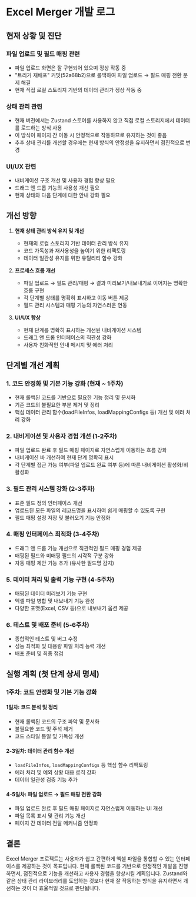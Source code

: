 # Excel Merger 개발 로그

## 현재 상황 및 진단

### 파일 업로드 및 필드 매핑 관련

- 파일 업로드 화면은 잘 구현되어 있으며 정상 작동 중
- "트리거 재배포" 커밋(52a68b2)으로 롤백하여 파일 업로드 → 필드 매핑 전환 문제 해결
- 현재 직접 로컬 스토리지 기반의 데이터 관리가 정상 작동 중

### 상태 관리 관련

- 현재 버전에서는 Zustand 스토어를 사용하지 않고 직접 로컬 스토리지에서 데이터를 로드하는 방식 사용
- 이 방식이 페이지 간 이동 시 안정적으로 작동하므로 유지하는 것이 좋음
- 추후 상태 관리를 개선할 경우에는 현재 방식의 안정성을 유지하면서 점진적으로 변경

### UI/UX 관련

- 내비게이션 구조 개선 및 사용자 경험 향상 필요
- 드래그 앤 드롭 기능의 사용성 개선 필요
- 현재 상태와 다음 단계에 대한 안내 강화 필요

## 개선 방향

1. **현재 상태 관리 방식 유지 및 개선**

   - 현재의 로컬 스토리지 기반 데이터 관리 방식 유지
   - 코드 가독성과 재사용성을 높이기 위한 리팩토링
   - 데이터 일관성 유지를 위한 유틸리티 함수 강화

2. **프로세스 흐름 개선**

   - 파일 업로드 → 필드 관리/매핑 → 결과 미리보기/내보내기로 이어지는 명확한 흐름 구현
   - 각 단계별 상태를 명확히 표시하고 이동 버튼 제공
   - 필드 관리 시스템과 매핑 기능의 자연스러운 연동

3. **UI/UX 향상**
   - 현재 단계를 명확히 표시하는 개선된 내비게이션 시스템
   - 드래그 앤 드롭 인터페이스의 직관성 강화
   - 사용자 친화적인 안내 메시지 및 에러 처리

## 단계별 개선 계획

### 1. 코드 안정화 및 기본 기능 강화 (현재 ~ 1주차)

- 현재 롤백된 코드를 기반으로 필요한 기능 정리 및 문서화
- 기존 코드의 불필요한 부분 제거 및 정리
- 핵심 데이터 관리 함수(loadFileInfos, loadMappingConfigs 등) 개선 및 에러 처리 강화

### 2. 내비게이션 및 사용자 경험 개선 (1-2주차)

- 파일 업로드 완료 후 필드 매핑 페이지로 자연스럽게 이동하는 흐름 강화
- 내비게이션 바 개선하여 현재 단계 명확히 표시
- 각 단계별 접근 가능 여부(파일 업로드 완료 여부 등)에 따른 내비게이션 활성화/비활성화

### 3. 필드 관리 시스템 강화 (2-3주차)

- 표준 필드 정의 인터페이스 개선
- 업로드된 모든 파일의 레코드명을 표시하여 쉽게 매핑할 수 있도록 구현
- 필드 매핑 설정 저장 및 불러오기 기능 안정화

### 4. 매핑 인터페이스 최적화 (3-4주차)

- 드래그 앤 드롭 기능 개선으로 직관적인 필드 매핑 경험 제공
- 매핑된 필드와 미매핑 필드의 시각적 구분 강화
- 자동 매핑 제안 기능 추가 (유사한 필드명 감지)

### 5. 데이터 처리 및 출력 기능 구현 (4-5주차)

- 매핑된 데이터 미리보기 기능 구현
- 엑셀 파일 병합 및 내보내기 기능 완성
- 다양한 포맷(Excel, CSV 등)으로 내보내기 옵션 제공

### 6. 테스트 및 배포 준비 (5-6주차)

- 종합적인 테스트 및 버그 수정
- 성능 최적화 및 대용량 파일 처리 능력 개선
- 배포 준비 및 최종 점검

## 실행 계획 (첫 단계 상세 명세)

### 1주차: 코드 안정화 및 기본 기능 강화

#### 1일차: 코드 분석 및 정리

- 현재 롤백된 코드의 구조 파악 및 문서화
- 불필요한 코드 및 주석 제거
- 코드 스타일 통일 및 가독성 개선

#### 2-3일차: 데이터 관리 함수 개선

- `loadFileInfos`, `loadMappingConfigs` 등 핵심 함수 리팩토링
- 에러 처리 및 예외 상황 대응 로직 강화
- 데이터 일관성 검증 기능 추가

#### 4-5일차: 파일 업로드 → 필드 매핑 전환 강화

- 파일 업로드 완료 후 필드 매핑 페이지로 자연스럽게 이동하는 UI 개선
- 파일 목록 표시 및 관리 기능 개선
- 페이지 간 데이터 전달 메커니즘 안정화

## 결론

Excel Merger 프로젝트는 사용자가 쉽고 간편하게 엑셀 파일을 통합할 수 있는 인터페이스를 제공하는 것이 목표입니다. 현재 롤백된 코드를 기반으로 안정적인 개발을 진행하면서, 점진적으로 기능을 개선하고 사용자 경험을 향상시킬 계획입니다. Zustand와 같은 상태 관리 라이브러리를 도입하는 것보다 현재 잘 작동하는 방식을 유지하면서 개선하는 것이 더 효율적일 것으로 판단됩니다.

